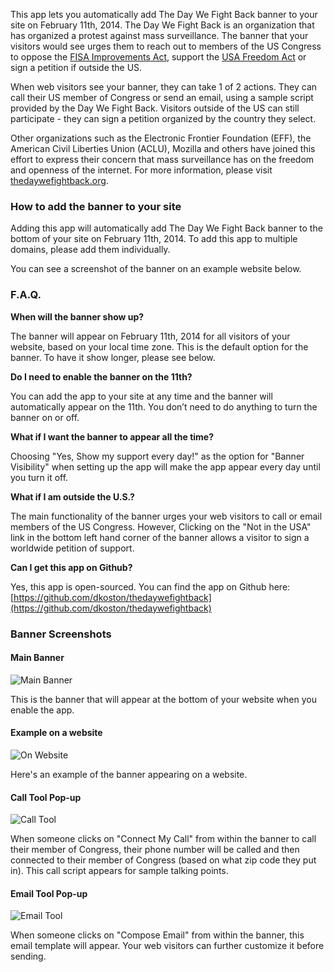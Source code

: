 This app lets you automatically add The Day We Fight Back banner to your site on February 11th, 2014. The Day We Fight Back is an organization that has organized a protest against mass surveillance. The banner that your visitors would see urges them to reach out to members of the US Congress to oppose the [FISA Improvements Act](https://www.aclu.org/blog/national-security-technology-and-liberty/sen-dianne-feinsteins-nsa-reforms-bad-privacy-bad), support the [USA Freedom Act](https://www.aclu.org/blog/national-security/usa-freedom-act-real-spying-reform) or sign a petition if outside the US.

When web visitors see your banner, they can take 1 of 2 actions. They can call their US member of Congress or send an email, using a sample script provided by the Day We Fight Back. Visitors outside of the US can still participate - they can sign a petition organized by the country they select.

Other organizations such as the Electronic Frontier Foundation (EFF), the American Civil Liberties Union (ACLU), Mozilla and others have joined this effort to express their concern that mass surveillance has on the freedom and openness of the internet. For more information, please visit [thedaywefightback.org](https://thedaywefightback.org). 


### How to add the banner to your site

Adding this app will automatically add The Day We Fight Back banner to the bottom of your site on February 11th, 2014. To add this app to multiple domains, please add them individually.

You can see a screenshot of the banner on an example website below.


### F.A.Q.

**When will the banner show up?**

The banner will appear on February 11th, 2014 for all visitors of your website, based on your local time zone. This is the default option for the banner. To have it show longer, please see below.

**Do I need to enable the banner on the 11th?**

You can add the app to your site at any time and the banner will automatically appear on the 11th.  You don’t need to do anything to turn the banner on or off.

**What if I want the banner to appear all the time?**

Choosing "Yes, Show my support every day!" as the option for "Banner Visibility" when setting up the app will make the app appear every day until you turn it off.

**What if I am outside the U.S.?**

The main functionality of the banner urges your web visitors to call or email members of the US Congress. However, Clicking on the "Not in the USA" link in the bottom left hand corner of the banner allows a visitor to sign a worldwide petition of support.

**Can I get this app on Github?**

Yes, this app is open-sourced.  You can find the app on Github here: [https://github.com/dkoston/thedaywefightback](https://github.com/dkoston/thedaywefightback)

### Banner Screenshots

#### Main Banner

![Main Banner](/images/apps/the_day_we_fight_back/tdwfb-banner.png "Main Banner")

This is the banner that will appear at the bottom of your website when you enable the app.

#### Example on a website

![On Website](/images/apps/the_day_we_fight_back/on-website.png "On a website")

Here's an example of the banner appearing on a website.

#### Call Tool Pop-up

![Call Tool](/images/apps/the_day_we_fight_back/call-tool.png "Call Tool Pop-up")

When someone clicks on "Connect My Call" from within the banner to call their member of Congress, their phone number will be called and then connected to their member of Congress (based on what zip code they put in).  This call script appears for sample talking points.

#### Email Tool Pop-up

![Email Tool](/images/apps/the_day_we_fight_back/email-tool.png "Email Tool Pop-up")

When someone clicks on "Compose Email" from within the banner, this email template will appear.  Your web visitors can further customize it before sending.